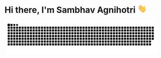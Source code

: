<h1>Hi there, I'm Sambhav Agnihotri <img  src="https://raw.githubusercontent.com/ABSphreak/ABSphreak/master/gifs/Hi.gif" width="30px"></h1>

<picture>
  <source media="(prefers-color-scheme: dark)" srcset="https://raw.githubusercontent.com/parthw/parthw/output/github-contribution-grid-snake-dark.svg">
  <source media="(prefers-color-scheme: light)" srcset="https://raw.githubusercontent.com/parthw/parthw/output/github-contribution-grid-snake.svg">
  <img alt="github contribution grid snake animation" src="https://raw.githubusercontent.com/parthw/parthw/output/github-contribution-grid-snake.svg">
</picture>
